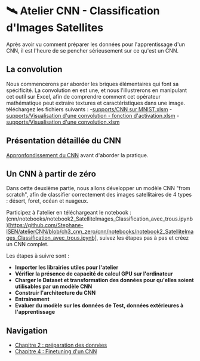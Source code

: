 # 🛰️ Atelier CNN - Classification d'Images Satellites
Après avoir vu comment préparer les données pour l'apprentissage d'un CNN, il est l'heure de se pencher sérieusement sur ce qu'est un CNN.

## La convolution
Nous commencerons par aborder les briques élémentaires qui font sa spécificité. La convolution en est une, et nous l'illustrerons en manipulant cet outil sur Excel, afin de comprendre comment cet opérateur mathématique peut extraire textures et caractéristiques dans une image.
téléchargez les fichiers suivants : 
-[supports/CNN sur MNIST.xlsm](https://github.com/Stephane-ISEN/atelierCNN/blob/ch3_cnn_zero/supports/CNN%20sur%20MNIST.xlsm)
-[supports/Visualisation d'une convolution - fonction d'activation.xlsm](https://github.com/Stephane-ISEN/atelierCNN/blob/ch3_cnn_zero/supports/Visualisation%20d'une%20convolution%20-%20fonction%20d'activation.xlsm)
-[supports/Visualisation d'une convolution.xlsm](https://github.com/Stephane-ISEN/atelierCNN/blob/ch3_cnn_zero/supports/Visualisation%20d'une%20convolution.xlsm)

## Présentation détaillée du CNN
[Appronfondissement du CNN](https://github.com/Stephane-ISEN/atelierCNN/blob/ch3_cnn_zero/supports/cnn_prez.pdf) avant d'aborder la pratique.

## Un CNN à partir de zéro
Dans cette deuxième partie, nous allons développer un modèle CNN "from scratch", afin de classifier correctement des images satellitaires de 4 types : désert, foret, océan et nuageux.

Participez à l'atelier en téléchargeant le notebook : (cnn/notebooks/notebook2_SatelliteImages_Classification_avec_trous.ipynb)[https://github.com/Stephane-ISEN/atelierCNN/blob/ch3_cnn_zero/cnn/notebooks/notebook2_SatelliteImages_Classification_avec_trous.ipynb], suivez les étapes pas à pas et créez un CNN complet.

Les étapes à suivre sont :
- **Importer les librairies utiles pour l'atelier**
- **Vérifier la présence de capacité de calcul GPU sur l'ordinateur**
- **Charger le Dataset et transformation des données pour qu'elles soient utilisables par un modèle CNN**
- **Construir l'architecture du CNN**
- **Entrainement**
- **Evaluer du modèle sur les données de Test, données extérieures à l'apprentissage**

## Navigation
- [Chapitre 2 : préparation des données](https://github.com/Stephane-ISEN/atelierCNN/tree/ch2_prepa_data)
- [Chapitre 4 : Finetuning d'un CNN](https://github.com/Stephane-ISEN/atelierCNN/tree/ch4_cnn_finetuning)
